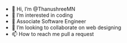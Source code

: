 - 👋 Hi, I’m @ThanushreeMN
- 👀 I’m interested in coding 
- 🌱 Associate Software Engineer
- 💞️ I’m looking to collaborate on web designing 
- 📫 How to reach me pull a request 

<!---
Thanu18shreeMN/Thanu18shreeMN is a ✨ special ✨ repository because its `README.md` (this file) appears on your GitHub profile.
You can click the Preview link to take a look at your changes.
--->
